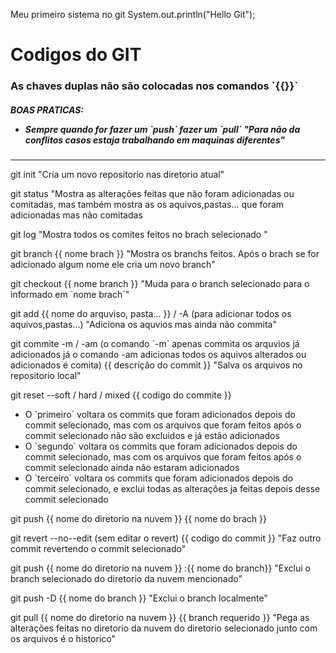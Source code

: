 Meu primeiro sistema no git 
 System.out.println("Hello Git");

<h1>Codigos do GIT</h1>
<div>
    <h3>As chaves duplas não são colocadas nos comandos `{{}}` </h3>
    <h5>BOAS PRATICAS:
        <ul> 
            <li>Sempre quando for fazer um `push` fazer um `pull` "Para não da conflitos casos estaja trabalhando em maquinas diferentes"</li>
        </ul>
    </h5>
    <hr>
    <p>git init "Cria um novo repositorio nas diretorio atual"</p>
    <p>git status "Mostra as alterações feitas que não foram adicionadas ou comitadas, mas também mostra as os aquivos,pastas... que foram adicionadas mas não comitadas</p>
    <p>git log "Mostra todos os comites feitos no brach selecionado "</p>
    <p>git branch {{ nome brach }} "Mostra os branchs feitos. Após o brach se for adicionado algum nome ele cria um novo branch"</p>
    <p>git checkout {{ nome branch }} "Muda para o branch selecionado para o informado em `nome brach`"</p>
    <p>git add {{ nome do arquviso, pasta... }} / -A (para adicionar todos os aquivos,pastas...) "Adiciona os aquvios mas ainda não commita"</p>
    <p>git commite -m / -am (o comando `-m` apenas commita os arquvios já adicionados já o comando -am adicionas todos os aquivos alterados ou adicionados é comita) {{ descrição do commit }} "Salva os arquivos no repositorio local"</p>
    <p>git reset --soft / hard / mixed {{ codigo do commite }} <ul>
    <li>O `primeiro` voltara os commits que foram adicionados depois do commit selecionado, mas com os arquivos que foram feitos após o commit selecionado não são excluidos e já estão adicionados</li>
    <li>O `segundo`  voltara os commits que foram adicionados depois do commit selecionado, mas com os arquivos que foram feitos após o commit selecionado ainda não estaram  adicionados</li>
    <li>O `terceiro` voltara os commits que foram adicionados depois do commit selecionado, e exclui todas as alteraçôes ja feitas depois desse commit selecionado</li>
    </ul></p>
    <p>git push {{ nome do diretorio na nuvem }} {{ nome do brach }} </p>
    <p>git revert --no--edit (sem editar o revert) {{ codigo do commit }} "Faz outro commit revertendo o commit selecionado"</p>
    <p>git push {{ nome do diretorio na nuvem }} :{{ nome do branch}} "Exclui o branch selecionado do diretorio da nuvem mencionado"</p>    
    <p>git push -D {{ nome do branch }} "Exclui o branch localmente"</p>
    <p>git pull {{ nome do diretorio na nuvem }} {{ branch requerido }} "Pega as alterações feitas no diretorio da nuvem do diretorio selecionado junto com os arquivos é o historico"</p>
</div>